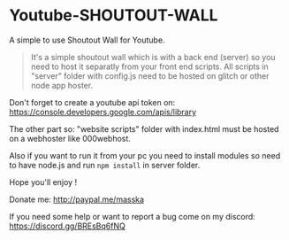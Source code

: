 # Youtube-SHOUTOUT-WALL

A simple to use Shoutout Wall for Youtube.

> It's a simple shoutout wall which is with a back end (server) so you need to host it separatly from your front end scripts.
> All scripts in "server" folder with config.js need to be hosted on glitch or other node app hoster.

Don't forget to create a youtube api token on: https://console.developers.google.com/apis/library

The other part so: "website scripts" folder with index.html must be hosted on a webhoster like 000webhost.

Also if you want to run it from your pc you need to install modules so need to have node.js and run `npm install` in server folder.

Hope you'll enjoy !

Donate me:
http://paypal.me/masska

If you need some help or want to report a bug come on my discord:
https://discord.gg/BREsBq6fNQ
